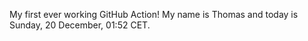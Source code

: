 My first ever working GitHub Action!
My name is Thomas and today is Sunday, 20 December, 01:52 CET. 
